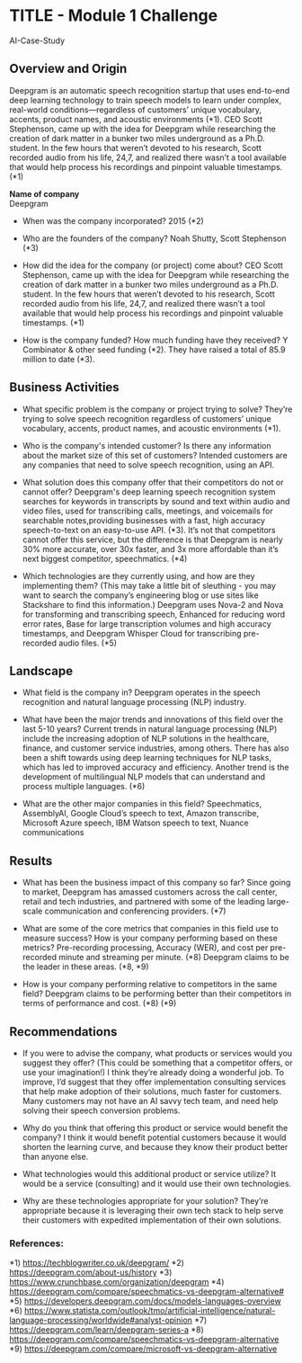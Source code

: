 # TITLE - Module 1 Challenge
AI-Case-Study 

## Overview and Origin
Deepgram is an automatic speech recognition startup that uses end-to-end deep learning technology to train speech models to learn under complex, real-world conditions—regardless of customers’ unique vocabulary, accents, product names, and acoustic environments (*1).  CEO Scott Stephenson, came up with the idea for Deepgram while researching the creation of dark matter in a bunker two miles underground as a Ph.D. student. In the few hours that weren’t devoted to his research, Scott recorded audio from his life, 24,7, and realized there wasn’t a tool available that would help process his recordings and pinpoint valuable timestamps. (*1)

**Name of company**\
Deepgram

* When was the company incorporated?
2015 (*2)

* Who are the founders of the company?
Noah Shutty, Scott Stephenson (*3)

* How did the idea for the company (or project) come about?
CEO Scott Stephenson, came up with the idea for Deepgram while researching the creation of dark matter in a bunker two miles underground as a Ph.D. student. In the few hours that weren’t devoted to his research, Scott recorded audio from his life, 24,7, and realized there wasn’t a tool available that would help process his recordings and pinpoint valuable timestamps. (*1)

* How is the company funded? How much funding have they received?
Y Combinator & other seed funding (*2).  They have raised a total of 85.9 million to date (*3).

## Business Activities

* What specific problem is the company or project trying to solve?
They’re trying to solve speech recognition regardless of customers’ unique vocabulary, accents, product names, and acoustic environments (*1). 

* Who is the company's intended customer? Is there any information about the market size of this set of customers?
Intended customers are any companies that need to solve speech recognition, using an API.

* What solution does this company offer that their competitors do not or cannot offer? Deepgram's deep learning speech recognition system searches for keywords in transcripts by sound and text within audio and video files, used for transcribing calls, meetings, and voicemails for searchable notes,providing businesses with a fast, high accuracy speech-to-text on an easy-to-use API. (*3). It’s not that competitors cannot offer this service, but the difference is that Deepgram is nearly 30% more accurate, over 30x faster, and 3x more affordable than it’s next biggest competitor, speechmatics. (*4)

* Which technologies are they currently using, and how are they implementing them? (This may take a little bit of sleuthing - you may want to search the company’s engineering blog or use sites like Stackshare to find this information.)
Deepgram uses Nova-2 and Nova for transforming and transcribing speech, Enhanced for reducing word error rates, Base for large transcription volumes and high accuracy timestamps, and Deepgram Whisper Cloud for transcribing pre-recorded audio files. (*5)

## Landscape

* What field is the company in?
Deepgram operates in the speech recognition and natural language processing (NLP) industry.

* What have been the major trends and innovations of this field over the last 5-10 years?
Current trends in natural language processing (NLP) include the increasing adoption of NLP solutions in the healthcare, finance, and customer service industries, among others. There has also been a shift towards using deep learning techniques for NLP tasks, which has led to improved accuracy and efficiency. Another trend is the development of multilingual NLP models that can understand and process multiple languages. (*6)

* What are the other major companies in this field?
Speechmatics, AssemblyAI, Google Cloud’s speech to text, Amazon transcribe, Microsoft Azure speech, IBM Watson speech to text, Nuance communications

## Results

* What has been the business impact of this company so far?
Since going to market, Deepgram has amassed customers across the call center, retail and tech industries, and partnered with some of the leading large-scale communication and conferencing providers. (*7) 

* What are some of the core metrics that companies in this field use to measure success? How is your company performing based on these metrics?
Pre-recording processing, Accuracy (WER), and cost per pre-recorded minute and streaming per minute. (*8) Deepgram claims to be the leader in these areas. (*8, *9)


* How is your company performing relative to competitors in the same field?
Deepgram claims to be performing better than their competitors in terms of performance and cost. (*8) (*9)

## Recommendations

* If you were to advise the company, what products or services would you suggest they offer? (This could be something that a competitor offers, or use your imagination!)
I think they’re already doing a wonderful job. To improve, I’d suggest that they offer implementation consulting services that help make adoption of their solutions, much faster for customers. Many customers may not have an AI savvy tech team, and need help solving their speech conversion problems.


* Why do you think that offering this product or service would benefit the company?
I think it would benefit potential customers because it would shorten the learning curve, and because they know their product better than anyone else.

* What technologies would this additional product or service utilize?
It would be a service (consulting) and it would use their own technologies.

* Why are these technologies appropriate for your solution?
They’re appropriate because it is leveraging their own tech stack to help serve their customers with expedited implementation of their own solutions.

### References:
*1) https://techblogwriter.co.uk/deepgram/
*2) https://deepgram.com/about-us/history 
*3) https://www.crunchbase.com/organization/deepgram
*4) https://deepgram.com/compare/speechmatics-vs-deepgram-alternative#
*5) https://developers.deepgram.com/docs/models-languages-overview
*6) https://www.statista.com/outlook/tmo/artificial-intelligence/natural-language-processing/worldwide#analyst-opinion
*7) https://deepgram.com/learn/deepgram-series-a
*8) https://deepgram.com/compare/speechmatics-vs-deepgram-alternative
*9) https://deepgram.com/compare/microsoft-vs-deepgram-alternative



